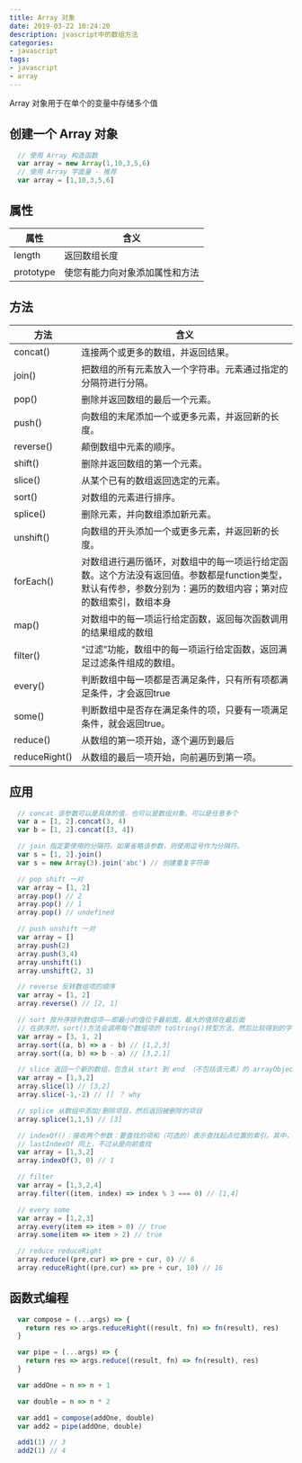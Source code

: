 ```yaml
---
title: Array 对象
date: 2019-03-22 10:24:20
description: jvascript中的数组方法
categories:
- javascript
tags:
- javascript
- array
---
```


Array 对象用于在单个的变量中存储多个值

## 创建一个 Array 对象

```javascript
  // 使用 Array 构造函数
  var array = new Array(1,10,3,5,6)
  // 使用 Array 字面量 - 推荐
  var array = [1,10,3,5,6]
```

## 属性

|属性|含义|
|--|--|
|length|返回数组长度|
|prototype|使您有能力向对象添加属性和方法|

## 方法

|方法|含义|
|--|--|
|concat()|连接两个或更多的数组，并返回结果。|
|join()|把数组的所有元素放入一个字符串。元素通过指定的分隔符进行分隔。|
|pop()|删除并返回数组的最后一个元素。|
|push()|向数组的末尾添加一个或更多元素，并返回新的长度。|
|reverse()|颠倒数组中元素的顺序。|
|shift()|删除并返回数组的第一个元素。|
|slice()|从某个已有的数组返回选定的元素。|
|sort()|对数组的元素进行排序。|
|splice()|删除元素，并向数组添加新元素。|
|unshift()|向数组的开头添加一个或更多元素，并返回新的长度。|
|forEach()|对数组进行遍历循环，对数组中的每一项运行给定函数。这个方法没有返回值。参数都是function类型，默认有传参，参数分别为：遍历的数组内容；第对应的数组索引，数组本身|
|map()|对数组中的每一项运行给定函数，返回每次函数调用的结果组成的数组|
|filter()|“过滤”功能，数组中的每一项运行给定函数，返回满足过滤条件组成的数组。|
|every()|判断数组中每一项都是否满足条件，只有所有项都满足条件，才会返回true|
|some()|判断数组中是否存在满足条件的项，只要有一项满足条件，就会返回true。|
|reduce()|从数组的第一项开始，逐个遍历到最后|
|reduceRight()|从数组的最后一项开始，向前遍历到第一项。|

## 应用

```javascript
  // concat 该参数可以是具体的值，也可以是数组对象。可以是任意多个
  var a = [1, 2].concat(3, 4)
  var b = [1, 2].concat([3, 4])

  // join 指定要使用的分隔符。如果省略该参数，则使用逗号作为分隔符。
  var s = [1, 2].join()
  var s = new Array(3).join('abc') // 创建重复字符串

  // pop shift 一对
  var array = [1, 2]
  array.pop() // 2
  array.pop() // 1
  array.pop() // undefined

  // push unshift 一对
  var array = []
  array.push(2)
  array.push(3,4)
  array.unshift(1)
  array.unshift(2, 3)

  // reverse 反转数组项的顺序
  var array = [1, 2]
  array.reverse() // [2, 1]

  // sort 按升序排列数组项——即最小的值位于最前面，最大的值排在最后面
  // 在排序时，sort()方法会调用每个数组项的 toString()转型方法，然后比较得到的字符串，以确定如何排序。即使数组中的每一项都是数值， sort()方法比较的也是字符串
  var array = [3, 1, 2]
  array.sort((a, b) => a - b) // [1,2,3]
  array.sort((a, b) => b - a) // [3,2,1]

  // slice 返回一个新的数组，包含从 start 到 end （不包括该元素）的 arrayObject 中的元素
  var array = [1,3,2]
  array.slice(1) // [3,2]
  array.slice(-1,-2) // [] ？ why

  // splice 从数组中添加/删除项目，然后返回被删除的项目
  array.splice(1,1,5) // [3]

  // indexOf()：接收两个参数：要查找的项和（可选的）表示查找起点位置的索引。其中， 从数组的开头（位置 0）开始向后查找
  // lastIndexOf 同上，不过从是向前查找
  var array = [1,3,2]
  array.indexOf(3, 0) // 1

  // filter
  var array = [1,3,2,4]
  array.filter((item, index) => index % 3 === 0) // [1,4]

  // every some
  var array = [1,2,3]
  array.every(item => item > 0) // true
  array.some(item => item > 2) // true

  // reduce reduceRight
  array.reduce((pre,cur) => pre + cur, 0) // 6
  array.reduceRight((pre,cur) => pre + cur, 10) // 16
```

## 函数式编程

```javascript
  var compose = (...args) => {
    return res => args.reduceRight((result, fn) => fn(result), res)
  }

  var pipe = (...args) => {
    return res => args.reduce((result, fn) => fn(result), res)
  }

  var addOne = n => n + 1

  var double = n => n * 2

  var add1 = compose(addOne, double)
  var add2 = pipe(addOne, double)

  add1(1) // 3
  add2(1) // 4
```
